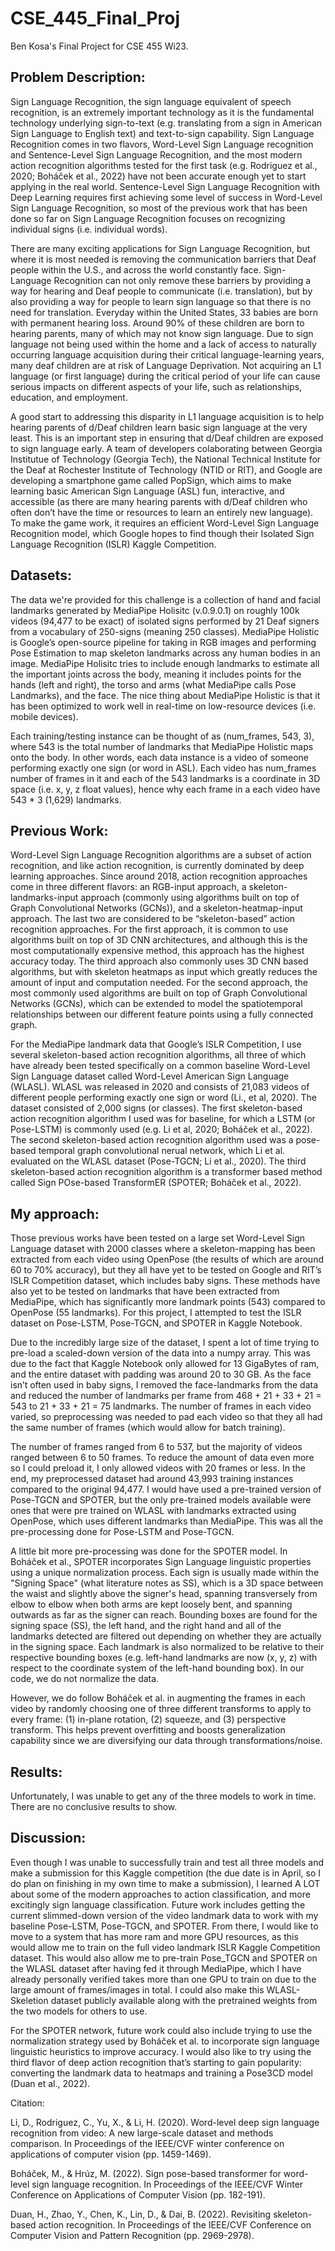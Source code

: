# CSE_445_Final_Proj
Ben Kosa's Final Project for CSE 455 Wi23.

## Problem Description:

Sign Language Recognition, the sign language equivalent of speech recognition, is an extremely important technology as it is the fundamental technology underlying sign-to-text (e.g. translating from a sign in American Sign Language to English text) and text-to-sign capability. Sign Language Recognition comes in two flavors, Word-Level Sign Language recognition and Sentence-Level Sign Language Recognition, and the most modern action recognition algorithms tested for the first task (e.g. Rodriguez et al., 2020; Boháček et al., 2022)  have not been accurate enough yet to start applying in the real world. Sentence-Level Sign Language Recognition with Deep Learning requires first achieving some level of success in Word-Level Sign Language Recognition, so most of the previous work that has been done so far on Sign Language Recognition focuses on recognizing individual signs (i.e. individual words).

There are many exciting applications for Sign Language Recognition, but where it is most needed is removing the communication barriers that Deaf people within the U.S., and across the world constantly face. Sign-Language Recognition can not only remove these barriers by providing a way for hearing and Deaf people to communicate (i.e. translation), but by also providing a way for people to learn sign language so that there is no need for translation. Everyday within the United States, 33 babies are born with permanent hearing loss. Around 90% of these children are born to hearing parents, many of which may not know sign language. Due to sign language not being used within the home and a lack of access to naturally occurring language acquisition during their critical language-learning years, many deaf children are at risk of Language Deprivation. Not acquiring an L1 language (or first language) during the critical period of your life can cause serious impacts on different aspects of your life, such as relationships, education, and employment.

A good start to addressing this disparity in L1 language acquisition is to help hearing parents of d/Deaf children learn basic sign language at the very least. This is an important step in ensuring that d/Deaf children are exposed to sign language early. A team of developers colaborating between Georgia Institutue of Technology (Georgia Tech), the National Technical Institute for the Deaf at Rochester Institute of Technology (NTID or RIT), and Google are developing a smartphone game called PopSign, which aims to make learning basic American Sign Language (ASL) fun, interactive, and accessible (as there are many hearing parents with d/Deaf children who often don’t have the time or resources to learn an entirely new language). To make the game work, it requires an efficient Word-Level Sign Language Recognition model, which Google hopes to find though their Isolated Sign Language Recognition (ISLR) Kaggle Competition. 

## Datasets:

The data we're provided for this challenge is a collection of hand and facial landmarks generated by MediaPipe Holisitc (v.0.9.0.1) on roughly 100k videos (94,477 to be exact) of isolated signs performed by 21 Deaf signers from a vocabulary of 250-signs (meaning 250 classes). MediaPipe Holistic is Google’s open-source pipeline for taking in RGB images and performing Pose Estimation to map skeleton landmarks across any human bodies in an image. MediaPipe Holisitc tries to include enough landmarks to estimate all the important joints across the body, meaning it includes points for the hands (left and right), the torso and arms (what MediaPipe calls Pose Landmarks), and the face. The nice thing about MediaPipe Holistic is that it has been optimized to work well in real-time on low-resource devices (i.e. mobile devices).

Each training/testing instance can be thought of as (num_frames, 543, 3), where 543 is the total number of landmarks that MediaPipe Holistic maps onto the body. In other words, each data instance is a video of someone performing exactly one sign (or word in ASL). Each video has num_frames number of frames in it and each of the 543 landmarks is a coordinate in 3D space (i.e. x, y, z float values), hence why each frame in a each video have 543 * 3 (1,629) landmarks.


## Previous Work:

Word-Level Sign Language Recognition algorithms are a subset of action recognition, and like action recognition, is currently dominated by deep learning approaches. Since around 2018, action recognition approaches come in three different flavors: an RGB-input approach, a skeleton-landmarks-input approach (commonly using algorithms built on top of Graph Convolutional Networks (GCNs)), and a skeleton-heatmap-input approach. The last two are considered to be “skeleton-based” action recognition approaches. For the first approach, it is common to use algorithms built on top of 3D CNN architectures, and although this is the most computationally expensive method, this approach has the highest accuracy today. The third approach also commonly uses 3D CNN based algorithms, but with skeleton heatmaps as input which greatly reduces the amount of input and computation needed. For the second approach, the most commonly used algorithms are built on top of Graph Convolutional Networks (GCNs), which can be extended to model the spatiotemporal relationships between our different feature points using a fully connected graph.

For the MediaPipe landmark data that Google’s ISLR Competition, I use several skeleton-based action recognition algorithms, all three of which have already been tested specifically on a common baseline Word-Level Sign Language dataset called Word-Level American Sign Language (WLASL). WLASL was released in 2020 and consists of 21,083 videos of different people performing exactly one sign or word (Li., et al, 2020). The dataset consisted of 2,000 signs (or classes). The first skeleton-based action recognition algorithm I used was for baseline, for which a LSTM (or Pose-LSTM) is commonly used (e.g. Li et al, 2020; Boháček et al., 2022). The second skeleton-based action recognition algorithm used was a pose-based temporal graph convolutional nerual network, which Li et al. evaluated on the WLASL dataset (Pose-TGCN; Li et al., 2020). The third skeleton-based action recognition algorithm is a transformer based method called Sign POse-based TransformER (SPOTER; Boháček et al., 2022).

## My approach:

Those previous works have been tested on a large set Word-Level Sign Language dataset with 2000 classes where a skeleton-mapping has been extracted from each video using OpenPose (the results of which are around 60 to 70% accuracy), but they all have yet to be tested on Google and RIT’s ISLR Competition dataset, which includes baby signs. These methods have also yet to be tested on landmarks that have been extracted from MediaPipe, which has significantly more landmark points (543) compared to OpenPose (55 landmarks). For this project, I attempted to test the ISLR dataset on Pose-LSTM, Pose-TGCN, and SPOTER in Kaggle Notebook.

Due to the incredibly large size of the dataset, I spent a lot of time trying to pre-load a scaled-down version of the data into a numpy array. This was due to the fact that Kaggle Notebook only allowed for 13 GigaBytes of ram, and the entire dataset with padding was around 20 to 30 GB. As the face isn’t often used in baby signs, I removed the face-landmarks from the data and reduced the number of landmarks per frame from 468 + 21 + 33 + 21 = 543 to 21 + 33 + 21 = 75 landmarks. The number of frames in each video varied, so preprocessing was needed to pad each video so that they all had the same number of frames (which would allow for batch training). 

The number of frames ranged from 6 to 537, but the majority of videos ranged between 6 to 50 frames. To reduce the amount of data even more so I could preload it, I only allowed videos with 20 frames or less. In the end, my preprocessed dataset had around 43,993 training instances compared to the original 94,477. I would have used a pre-trained version of Pose-TGCN and SPOTER, but the only pre-trained models available were ones that were pre trained on WLASL with landmarks extracted using OpenPose, which uses different landmarks than MediaPipe. This was all the pre-processing done for Pose-LSTM and Pose-TGCN.
  
A little bit more pre-processing was done for the SPOTER model. In Boháček et al., SPOTER incorporates Sign Language linguistic properties using a unique normalization process. Each sign is usually made within the "Signing Space" (what literature notes as SS), which is a 3D space between the waist and slightly above the signer's head, spanning transversely from elbow to elbow when both arms are kept loosely bent, and spanning outwards as far as the signer can reach. Bounding boxes are found for the signing space (SS), the left hand, and the right hand and all of the landmarks detected are filtered out depending on whether they are actually in the signing space. Each landmark is also normalized to be relative to their respective bounding boxes (e.g. left-hand landmarks are now (x, y, z) with respect to the coordinate system of the left-hand bounding box). In our code, we do not normalize the data.
  
However, we do follow Boháček et al. in augmenting the frames in each video by randomly choosing one of three different transforms to apply to every frame: (1) in-plane rotation, (2) squeeze, and (3) perspective transform. This helps prevent overfitting and boosts generalization capability since we are diversifying our data through transformations/noise.

## Results:

Unfortunately, I was unable to get any of the three models to work in time. There are no conclusive results to show.

## Discussion:

Even though I was unable to successfully train and test all three models and make a submission for this Kaggle competition (the due date is in April, so I do plan on finishing in my own time to make a submission), I learned A LOT about some of the modern approaches to action classification, and more excitingly sign language classification. Future work includes getting the current slimmed-down version of the video landmark data to work with my baseline Pose-LSTM, Pose-TGCN, and SPOTER. From there, I would like to move to a system that has more ram and more GPU resources, as this would allow me to train on the full video landmark ISLR Kaggle Competition dataset. This would also allow me to pre-train Pose_TGCN and SPOTER on the WLASL dataset after having fed it through MediaPipe, which I have already personally verified takes more than one GPU to train on due to the large amount of frames/images in total. I could also make this WLASL-Skeletion dataset publicly available along with the pretrained weights from the two models for others to use.

For the SPOTER network, future work could also include trying to use the normalization strategy used by Boháček et al. to incorporate sign language linguistic heuristics to improve accuracy. I would also like to try using the third flavor of deep action recognition that’s starting to gain popularity: converting the landmark data to heatmaps and training a Pose3CD model (Duan et al., 2022).


Citation:

Li, D., Rodriguez, C., Yu, X., & Li, H. (2020). Word-level deep sign language recognition from video: A 
     new large-scale dataset and methods comparison. In Proceedings of the IEEE/CVF winter conference on 
     applications of computer vision (pp. 1459-1469).

Boháček, M., & Hrúz, M. (2022). Sign pose-based transformer for word-level sign language recognition. In 
     Proceedings of the IEEE/CVF Winter Conference on Applications of Computer Vision (pp. 182-191).

Duan, H., Zhao, Y., Chen, K., Lin, D., & Dai, B. (2022). Revisiting skeleton-based action recognition. In 
     Proceedings of the IEEE/CVF Conference on Computer Vision and Pattern Recognition (pp. 2969-2978).

